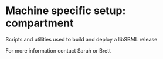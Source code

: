 # Machine specific setup: compartment
Scripts and utilities used to build and deploy a libSBML release

For more information contact Sarah or Brett
